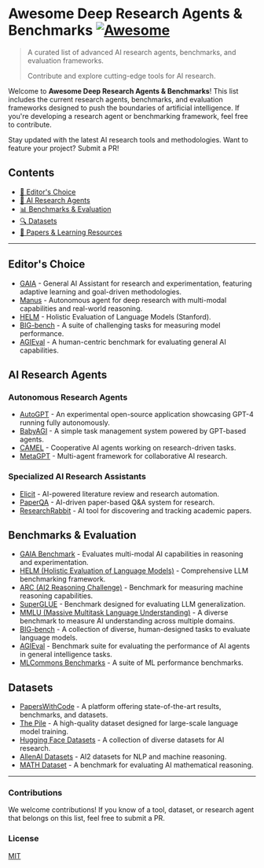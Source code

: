 # Awesome Deep Research Agents & Benchmarks [![Awesome](https://awesome.re/badge-flat.svg)](https://awesome.re)

> A curated list of advanced AI research agents, benchmarks, and evaluation frameworks.
>
> Contribute and explore cutting-edge tools for AI research.

Welcome to **Awesome Deep Research Agents & Benchmarks**! This list includes the current research agents, benchmarks, and evaluation frameworks designed to push the boundaries of artificial intelligence. If you're developing a research agent or benchmarking framework, feel free to contribute.

Stay updated with the latest AI research tools and methodologies. Want to feature your project? Submit a PR!

## Contents

- [🌟 Editor's Choice](#editors-choice)
- [🤖 AI Research Agents](#ai-research-agents)
- [📊 Benchmarks & Evaluation](#benchmarks-evaluation)
- [🔍 Datasets](#datasets)
- [📝 Papers & Learning Resources](#papers-learning-resources)

---

## Editor's Choice

- [GAIA](https://arxiv.org/abs/2310.00000) - General AI Assistant for research and experimentation, featuring adaptive learning and goal-driven methodologies.
- [Manus](https://arxiv.org/abs/2311.00000) - Autonomous agent for deep research with multi-modal capabilities and real-world reasoning.
- [HELM](https://crfm.stanford.edu/helm/latest/) - Holistic Evaluation of Language Models (Stanford).
- [BIG-bench](https://github.com/google/BIG-bench) - A suite of challenging tasks for measuring model performance.
- [AGIEval](https://github.com/microsoft/AGIEval) - A human-centric benchmark for evaluating general AI capabilities.

## AI Research Agents

### Autonomous Research Agents

- [AutoGPT](https://github.com/Torantulino/Auto-GPT) - An experimental open-source application showcasing GPT-4 running fully autonomously.
- [BabyAGI](https://github.com/yoheinakajima/babyagi) - A simple task management system powered by GPT-based agents.
- [CAMEL](https://github.com/lightaime/camel) - Cooperative AI agents working on research-driven tasks.
- [MetaGPT](https://github.com/geekan/MetaGPT) - Multi-agent framework for collaborative AI research.

### Specialized AI Research Assistants

- [Elicit](https://elicit.org/) - AI-powered literature review and research automation.
- [PaperQA](https://github.com/whitead/paper-qa) - AI-driven paper-based Q&A system for research.
- [ResearchRabbit](https://www.researchrabbit.ai/) - AI tool for discovering and tracking academic papers.

## Benchmarks & Evaluation

- [GAIA Benchmark](https://gaia.ai/research) - Evaluates multi-modal AI capabilities in reasoning and experimentation.
- [HELM (Holistic Evaluation of Language Models)](https://crfm.stanford.edu/helm/) - Comprehensive LLM benchmarking framework.
- [ARC (AI2 Reasoning Challenge)](https://allenai.org/data/arc) - Benchmark for measuring machine reasoning capabilities.
- [SuperGLUE](https://super.gluebenchmark.com/) - Benchmark designed for evaluating LLM generalization.
- [MMLU (Massive Multitask Language Understanding)](https://github.com/hendrycks/test) - A diverse benchmark to measure AI understanding across multiple domains.
- [BIG-bench](https://github.com/google/BIG-bench) - A collection of diverse, human-designed tasks to evaluate language models.
- [AGIEval](https://github.com/microsoft/AGIEval) - Benchmark suite for evaluating the performance of AI agents in general intelligence tasks.
- [MLCommons Benchmarks](https://mlcommons.org/en/) - A suite of ML performance benchmarks.

## Datasets

- [PapersWithCode](https://paperswithcode.com/) - A platform offering state-of-the-art results, benchmarks, and datasets.
- [The Pile](https://pile.eleuther.ai/) - A high-quality dataset designed for large-scale language model training.
- [Hugging Face Datasets](https://huggingface.co/datasets) - A collection of diverse datasets for AI research.
- [AllenAI Datasets](https://allenai.org/data) - AI2 datasets for NLP and machine reasoning.
- [MATH Dataset](https://arxiv.org/abs/2302.01318) - A benchmark for evaluating AI mathematical reasoning.

---

### Contributions

We welcome contributions! If you know of a tool, dataset, or research agent that belongs on this list, feel free to submit a PR.

### License

[MIT](LICENSE)

